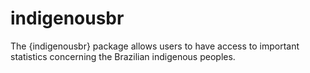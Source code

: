 # indigenousbr
 The {indigenousbr} package allows users to have access to important statistics concerning the Brazilian indigenous peoples.
